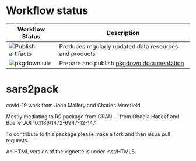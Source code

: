 # Workflow status

| Workflow Status | Description |
| --- | --- |
| ![Publish artifacts](https://github.com/seandavi/sars2pack/workflows/Publish%20artifacts/badge.svg) | Produces regularly updated data resources and products |
| ![pkgdown site](https://github.com/seandavi/sars2pack/workflows/pkgdown%20site/badge.svg) | Prepare and publish [pkgdown documentation](https://seandavi.github.io/sars2pack/) |


# sars2pack


covid-19 work from John Mallery and Charles Morefield

Mostly mediating to R0 package from CRAN -- from Obedia Haneef and Boelle DOI 10.1186/1472-6947-12-147

To contribute to this package please make a fork and then issue pull requests.

An HTML version of the vignette is under inst/HTMLS.
